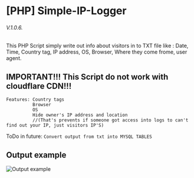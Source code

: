 # [PHP] Simple-IP-Logger

###### V.1.0.6.

This PHP Script simply write out info about visitors in to TXT file like : Date, Time, Country tag, IP address, OS, Browser, Where they come frome, user agent.
## IMPORTANT!!! This Script do not work with cloudflare CDN!!!
```
Features: Country tags
          Browser
          OS
          Hide owner's IP address and location 
          //(That's prevents if someone got access into logs to can't find out your IP, just visitors IP'S)
```
ToDo in future: ```Convert output from txt into MYSQL TABLES```

## Output example
![Output example](https://magyar-hacker-kozosseg.cf/github/ex.jpg)
